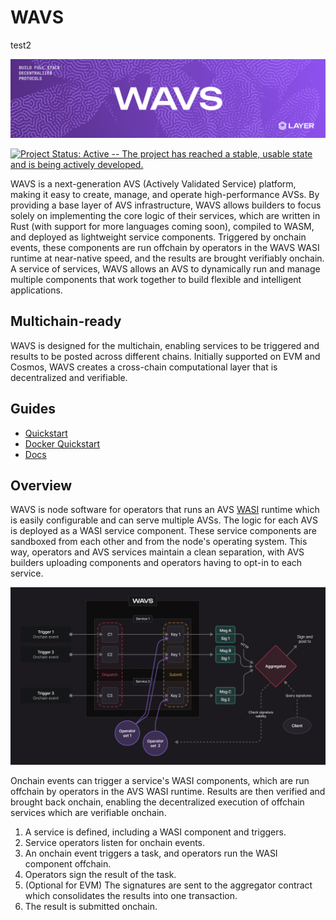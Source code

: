 # WAVS

test2

![Banner!](docs/images/wavs.png)

[![Project Status: Active -- The project has reached a stable, usable
state and is being actively
developed.](https://img.shields.io/badge/repo%20status-Active-green.svg?style=flat-square)](https://www.repostatus.org/#active)

WAVS is a next-generation AVS (Actively Validated Service) platform, making it easy to create, manage, and operate high-performance AVSs. By providing a base layer of AVS infrastructure, WAVS allows builders to focus solely on implementing the core logic of their services, which are written in Rust (with support for more languages coming soon), compiled to WASM, and deployed as lightweight service components. Triggered by onchain events, these components are run offchain by operators in the WAVS WASI runtime at near-native speed, and the results are brought verifiably onchain. A service of services, WAVS allows an AVS to dynamically run and manage multiple components that work together to build flexible and intelligent applications.

## Multichain-ready

WAVS is designed for the multichain, enabling services to be triggered and results to be posted across different chains. Initially supported on EVM and Cosmos, WAVS creates a cross-chain computational layer that is decentralized and verifiable.

## Guides

- [Quickstart](docs/QUICKSTART.md)
- [Docker Quickstart](docs/QUICKSTART.md#running-with-docker)
- [Docs](docs/README.md)

## Overview

WAVS is node software for operators that runs an AVS [WASI](https://wasi.dev/) runtime which is easily configurable and can serve multiple AVSs. The logic for each AVS is deployed as a WASI service component. These service components are sandboxed from each other and from the node's operating system. This way, operators and AVS services maintain a clean separation, with AVS builders uploading components and operators having to opt-in to each service.


![WAVS overview](./docs/images/flow.png)

Onchain events can trigger a service's WASI components, which are run offchain by operators in the AVS WASI runtime. Results are then verified and brought back onchain, enabling the decentralized execution of offchain services which are verifiable onchain.

1. A service is defined, including a WASI component and triggers.
2. Service operators listen for onchain events.
3. An onchain event triggers a task, and operators run the WASI component offchain.
4. Operators sign the result of the task.
5. (Optional for EVM) The signatures are sent to the aggregator contract which consolidates the results into one transaction.
6. The result is submitted onchain.

